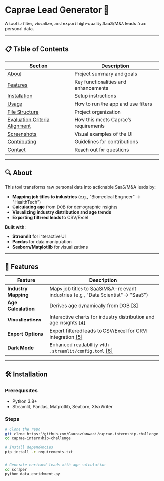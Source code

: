 # Caprae Lead Generator 🚀  
A tool to filter, visualize, and export high-quality SaaS/M&A leads from personal data.

---

## 📋 Table of Contents  
| Section | Description |  
|---------|-------------|  
| [About](#about) | Project summary and goals |  
| [Features](#features) | Key functionalities and enhancements |  
| [Installation](#installation) | Setup instructions |  
| [Usage](#usage) | How to run the app and use filters |  
| [File Structure](#file-structure) | Project organization |  
| [Evaluation Criteria Alignment](#evaluation-criteria-alignment) | How this meets Caprae’s requirements |  
| [Screenshots](#screenshots) | Visual examples of the UI |  
| [Contributing](#contributing) | Guidelines for contributions |   
| [Contact](#contact) | Reach out for questions |

---

## 🔍 About  
This tool transforms raw personal data into actionable SaaS/M&A leads by:  
- **Mapping job titles to industries** (e.g., "Biomedical Engineer" → "HealthTech")  
- **Calculating age** from DOB for demographic insights  
- **Visualizing industry distribution and age trends**  
- **Exporting filtered leads** to CSV/Excel  

**Built with**:  
- **Streamlit** for interactive UI  
- **Pandas** for data manipulation  
- **Seaborn/Matplotlib** for visualizations  

---

## 🧠 Features  
| Feature | Description |  
|--------|-------------|  
| **Industry Mapping** | Maps job titles to SaaS/M&A-relevant industries (e.g., "Data Scientist" → "SaaS") |  
| **Age Calculation** | Derives age dynamically from DOB [[3]](https://github.com/GauravKanwasi/caprae-internship-challenge/blob/main/scraper/data_enrichment.py#L58) |  
| **Visualizations** | Interactive charts for industry distribution and age insights [[4]]( https://github.com/GauravKanwasi/caprae-internship-challenge/blob/main/app/app.py#L63) |  
| **Export Options** | Export filtered leads to CSV/Excel for CRM integration [[5]]( https://github.com/GauravKanwasi/caprae-internship-challenge/blob/main/app/app.py#L94) |  
| **Dark Mode** | Enhanced readability with `.streamlit/config.toml` [[6]]( https://github.com/GauravKanwasi/caprae-internship-challenge/blob/main/.streamlit/config.toml ) |  

---

## 🛠️ Installation  
### Prerequisites  
- Python 3.8+  
- Streamlit, Pandas, Matplotlib, Seaborn, XlsxWriter  

### Steps  
```bash
# Clone the repo  
git clone https://github.com/GauravKanwasi/caprae-internship-challenge.git   
cd caprae-internship-challenge  

# Install dependencies  
pip install -r requirements.txt  


# Generate enriched leads with age calculation  
cd scraper  
python data_enrichment.py  
